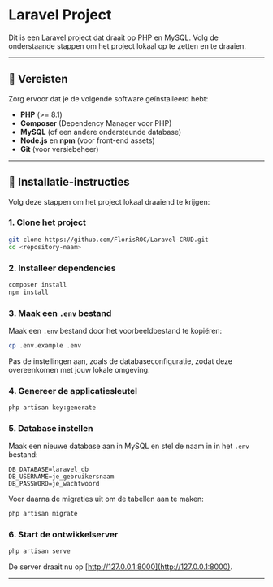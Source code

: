 # Laravel Project

Dit is een [Laravel](https://laravel.com/) project dat draait op PHP en MySQL. Volg de onderstaande stappen om het project lokaal op te zetten en te draaien.

---

## 🚀 Vereisten
Zorg ervoor dat je de volgende software geïnstalleerd hebt:

- **PHP** (>= 8.1)
- **Composer** (Dependency Manager voor PHP)
- **MySQL** (of een andere ondersteunde database)
- **Node.js** en **npm** (voor front-end assets)
- **Git** (voor versiebeheer)

---

## 📂 Installatie-instructies

Volg deze stappen om het project lokaal draaiend te krijgen:

### 1. Clone het project
```bash
git clone https://github.com/FlorisROC/Laravel-CRUD.git 
cd <repository-naam>
```

### 2. Installeer dependencies
```bash
composer install
npm install
```

### 3. Maak een `.env` bestand
Maak een `.env` bestand door het voorbeeldbestand te kopiëren:
```bash
cp .env.example .env
```
Pas de instellingen aan, zoals de databaseconfiguratie, zodat deze overeenkomen met jouw lokale omgeving.

### 4. Genereer de applicatiesleutel
```bash
php artisan key:generate
```

### 5. Database instellen
Maak een nieuwe database aan in MySQL en stel de naam in in het `.env` bestand:
```
DB_DATABASE=laravel_db
DB_USERNAME=je_gebruikersnaam
DB_PASSWORD=je_wachtwoord
```

Voer daarna de migraties uit om de tabellen aan te maken:
```bash
php artisan migrate
```

### 6. Start de ontwikkelserver
```bash
php artisan serve
```
De server draait nu op [http://127.0.0.1:8000](http://127.0.0.1:8000).

---
